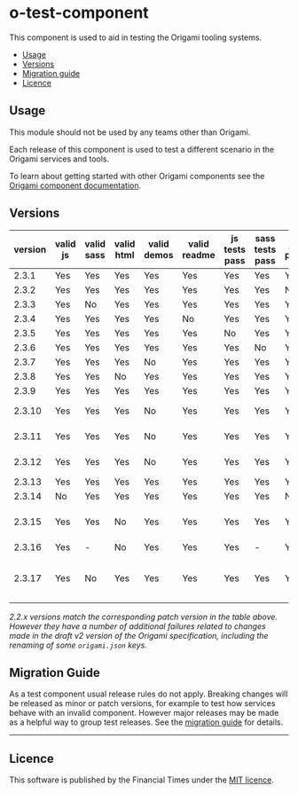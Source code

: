# o-test-component

This component is used to aid in testing the Origami tooling systems.

- [Usage](#usage)
- [Versions](#versions)
- [Migration guide](#migration-guide)
- [Licence](#licence)

## Usage

This module should not be used by any teams other than Origami.

Each release of this component is used to test a different scenario in the Origami services and tools.

To learn about getting started with other Origami components see the [Origami component documentation](https://origami.ft.com/docs/components).

## Versions

|version|valid js|valid sass|valid html|valid demos|valid readme|js tests pass|sass tests pass|js lint passes|sass lint passes|valid origami.json  |description                      |
|-------|--------|----------|----------|-----------|------------|-------------|---------------|--------------|----------------|--------------------|---------------------------------|
|2.3.1  | Yes    | Yes      | Yes      | Yes       | Yes        | Yes         | Yes           | Yes          | No             | Yes  |                                               |
|2.3.2  | Yes    | Yes      | Yes      | Yes       | Yes        | Yes         | Yes           | No           | Yes            | Yes  |                                               |
|2.3.3  | Yes    | No       | Yes      | Yes       | Yes        | Yes         | Yes           | Yes          | No             | Yes  |                                               |
|2.3.4  | Yes    | Yes      | Yes      | Yes       | No         | Yes         | Yes           | Yes          | Yes            | Yes  |                                               |
|2.3.5  | Yes    | Yes      | Yes      | Yes       | Yes        | No          | Yes           | Yes          | Yes            | Yes  |                                               |
|2.3.6  | Yes    | Yes      | Yes      | Yes       | Yes        | Yes         | No            | Yes          | Yes            | Yes  |                                               |
|2.3.7  | Yes    | Yes      | Yes      | No        | Yes        | Yes         | Yes           | Yes          | Yes            | Yes  |                                               |
|2.3.8  | Yes    | Yes      | No       | Yes       | Yes        | Yes         | Yes           | Yes          | Yes            | Yes  |                                               |
|2.3.9  | Yes    | Yes      | Yes      | Yes       | Yes        | Yes         | Yes           | Yes          | Yes            | Yes  | ✅ All correct.                                |
|2.3.10 | Yes    | Yes      | Yes      | No        | Yes        | Yes         | Yes           | Yes          | Yes            | Yes  | The demo's mustache causes a compilation error|
|2.3.11 | Yes    | Yes      | Yes      | No        | Yes        | Yes         | Yes           | Yes          | Yes            | Yes  | The demo's sass causes a compilation error    |
|2.3.12 | Yes    | Yes      | Yes      | No        | Yes        | Yes         | Yes           | Yes          | Yes            | Yes  | The demo's js causes a compilation error      |
|2.3.13 | Yes    | Yes      | Yes      | Yes       | Yes        | Yes         | Yes           | Yes          | Yes            | No   | No origami.json file                          |
|2.3.14 | No     | Yes      | Yes      | Yes       | Yes        | Yes         | Yes           | No           | Yes            | Yes  | Syntax errors in component js                 |
|2.3.15 | Yes    | Yes      | No       | Yes       | Yes        | Yes         | Yes           | Yes          | Yes            | Yes  | The demo html contains invalid syntax which causes prettier to throw an error |
|2.3.16 | Yes    | -        | No       | Yes       | Yes        | Yes         | -             | Yes          | Yes            | Yes  |                                               |
|2.3.17 | Yes    | No       | Yes      | Yes       | Yes        | Yes         | Yes           | Yes          | Yes            | Yes  | Missing the primary mixin `oTestComponentNotAPrimaryMixin`, required by v2 of the Origami specification |

_2.2.x versions match the corresponding patch version in the table above. However they have a number of additional failures related to changes made in the draft v2 version of the Origami specification, including the renaming of some `origami.json` keys._

## Migration Guide
As a test component usual release rules do not apply. Breaking changes will be released as minor or patch versions, for example to test how services behave with an invalid component. However major releases may be made as a helpful way to group test releases. See the [migration guide](MIGRATION.md) for details.

***

## Licence

This software is published by the Financial Times under the [MIT licence](http://opensource.org/licenses/MIT).
